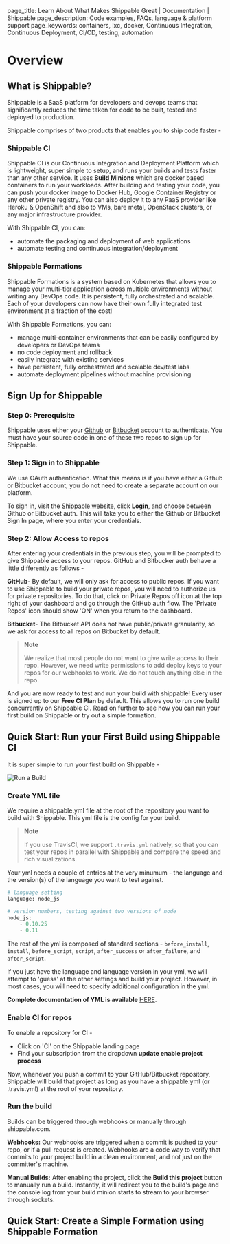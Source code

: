 page_title: Learn About What Makes Shippable Great | Documentation | Shippable
page_description: Code examples, FAQs, language & platform support
page_keywords: containers, lxc, docker, Continuous Integration, Continuous Deployment, CI/CD, testing, automation

# Overview

## What is Shippable?

Shippable is a SaaS platform for developers and devops teams that significantly reduces the time taken for code to be built, tested and deployed to production.

Shippable comprises of two products that enables you to ship code faster -

### Shippable CI
Shippable CI is our Continuous Integration and Deployment Platform
which is lightweight, super simple to setup, and runs your builds and tests
faster than any other service. It uses **Build Minions** which are docker based
containers to run your workloads.  After building and testing your code, you can push your docker image to Docker Hub, Google Container Registry or any other private registry. You
can also deploy it to any PaaS provider like Heroku & OpenShift and also to
VMs, bare metal, OpenStack clusters, or any major infrastructure
provider.

With Shippable CI, you can:

- automate the packaging and deployment of web applications
- automate testing and continuous integration/deployment

### Shippable Formations
Shippable Formations is a system based on Kubernetes that allows you to manage your multi-tier
application across multiple environments without writing any DevOps code. It is persistent, fully orchestrated and scalable. Each of your developers can now have their own fully integrated test environment at a fraction of the cost!

With Shippable Formations, you can:

- manage multi-container environments that can be easily configured by developers or DevOps teams
- no code deployment and rollback
- easily integrate with existing services
- have persistent, fully orchestrated and scalable dev/test labs
- automate deployment pipelines without machine provisioning

## Sign Up for Shippable

### Step 0: Prerequisite

Shippable uses either your [Github](https://github.com) or [Bitbucket](https://bitbucket.org) account to authenticate. You must have your source code in one of these two repos to sign up for Shippable.

### Step 1: Sign in to Shippable

We use OAuth authentication. What this means is if you have either a Github or Bitbucket account, you do not need to create a separate account on our platform.

To sign in, visit the [Shippable website](https://www.shippable.com),
click **Login**, and choose between Github or Bitbucket auth. This will take you to either the Github or Bitbucket Sign In page, where you enter your credentials.

### Step 2: Allow Access to repos

After entering your credentials in the previous step, you will be prompted to give Shippable
access to your repos. GitHub and Bitbucker auth behave a little differently as follows -

**GitHub**- By default, we will only ask for access to public repos. If
you want to use Shippable to build your private repos, you will need to
authorize us for private repositories. To do that, click on Private
Repos off icon at the top right of your dashboard and go through the
GitHub auth flow. The 'Private Repos' icon should show 'ON' when you
return to the dashboard.

**Bitbucket**- The Bitbucket API does not have public/private
granularity, so we ask for access to all repos on Bitbucket by default.

> **Note**
>
> We realize that most people do not want to give write access to their
> repo. However, we need write permissions to add deploy keys to your
> repos for our webhooks to work. We do not touch anything else in the
> repo.

And you are now ready to test and run your build with shippable! Every user is signed up to our **Free CI Plan** by default. This allows you to run one build concurrently on Shippable CI. Read on further to see how you can run your first build on Shippable or try out a simple formation.

## Quick Start: Run your First Build using Shippable CI

It is super simple to run your first build on Shippable -

![Run a Build](images/build_flow.gif)

### Create YML file

We require a shippable.yml file at the root of the repository you want
to build with Shippable. This yml file is the config for your build.

> **Note**
>
> If you use TravisCI, we support `.travis.yml` natively, so that
> you can test your repos in parallel with Shippable and compare the
> speed and rich visualizations.

Your yml needs a couple of entries at the very minumum - the language
and the version(s) of the language you want to test against.

```python
# language setting
language: node_js

# version numbers, testing against two versions of node
node_js:
    - 0.10.25
    - 0.11
```

The rest of the yml is composed of standard sections - `before_install`,
`install`, `before_script`, `script`, `after_success` or
`after_failure`, and `after_script`.

If you just have the language and language version in your yml, we will
attempt to 'guess' at the other settings and build your project.
However, in most cases, you will need to specify additional
configuration in the yml.

**Complete documentation of YML is available** [HERE](yml_overview/).

### Enable CI for repos

To enable a repository for CI -

- Click on 'CI' on the Shippable landing page
- Find your subscription from the dropdown **update enable project process**


Now, whenever you push a commit to your GitHub/Bitbucket repository, Shippable will build that project as long as you have a shippable.yml (or .travis.yml) at the root of your repository.

### Run the build

Builds can be triggered through webhooks or manually through
shippable.com.

**Webhooks:** Our webhooks are triggered when a commit is pushed to your repo, or if a
pull request is created. Webhooks are a code way to verify that commits to your project build in a clean environment, and not just on the committer's machine.

**Manual Builds:** After enabling the project, click the **Build this project** button to
manually run a build. Instantly, it will redirect you to the build's page and the console log from your build minion starts to stream to your browser through sockets.

## Quick Start: Create a Simple Formation using Shippable Formation

